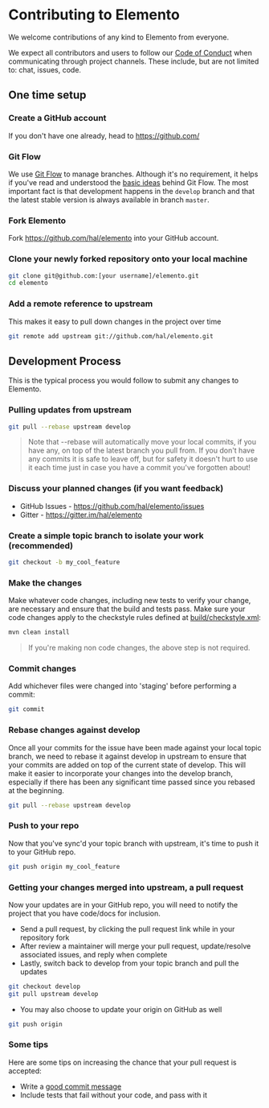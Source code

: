 # Contributing to Elemento

We welcome contributions of any kind to Elemento from everyone.

We expect all contributors and users to follow our [Code of Conduct](CODE_OF_CONDUCT.md) when communicating through project channels. These include, but are not limited to: chat, issues, code.

## One time setup

### Create a GitHub account

If you don't have one already, head to https://github.com/

### Git Flow

We use [Git Flow](https://github.com/nvie/gitflow) to manage branches. Although it's no requirement, it helps if you've read and understood the [basic ideas](http://nvie.com/posts/a-successful-git-branching-model/) behind Git Flow. The most important fact is that development happens in the `develop` branch and that the latest stable version is always available in branch `master`.

### Fork Elemento

Fork https://github.com/hal/elemento into your GitHub account.

### Clone your newly forked repository onto your local machine

```bash
git clone git@github.com:[your username]/elemento.git
cd elemento
```

### Add a remote reference to upstream

This makes it easy to pull down changes in the project over time

```bash
git remote add upstream git://github.com/hal/elemento.git
```

## Development Process

This is the typical process you would follow to submit any changes to Elemento.

### Pulling updates from upstream

```bash
git pull --rebase upstream develop
```

> Note that --rebase will automatically move your local commits, if you have
> any, on top of the latest branch you pull from.
> If you don't have any commits it is safe to leave off, but for safety it
> doesn't hurt to use it each time just in case you have a commit you've
> forgotten about!

### Discuss your planned changes (if you want feedback)

 * GitHub Issues - https://github.com/hal/elemento/issues
 * Gitter - https://gitter.im/hal/elemento

### Create a simple topic branch to isolate your work (recommended)

```bash
git checkout -b my_cool_feature
```

### Make the changes

Make whatever code changes, including new tests to verify your change, are necessary and ensure that the build and tests pass. Make sure your code changes apply to the checkstyle rules defined at [build/checkstyle.xml](build/checkstyle.xml):

```bash
mvn clean install
```

> If you're making non code changes, the above step is not required.

### Commit changes

Add whichever files were changed into 'staging' before performing a commit:

```bash
git commit
```

### Rebase changes against develop

Once all your commits for the issue have been made against your local topic branch, we need to rebase it against develop in upstream to ensure that your commits are added on top of the current state of develop. This will make it easier to incorporate your changes into the develop branch, especially if there has been any significant time passed since you rebased at the beginning.

```bash
git pull --rebase upstream develop
```

### Push to your repo

Now that you've sync'd your topic branch with upstream, it's time to push it to your GitHub repo.

```bash
git push origin my_cool_feature
```

### Getting your changes merged into upstream, a pull request

Now your updates are in your GitHub repo, you will need to notify the project that you have code/docs for inclusion.

 * Send a pull request, by clicking the pull request link while in your repository fork
 * After review a maintainer will merge your pull request, update/resolve associated issues, and reply when complete
 * Lastly, switch back to develop from your topic branch and pull the updates

```bash
git checkout develop
git pull upstream develop
```

 * You may also choose to update your origin on GitHub as well

```bash
git push origin
```

### Some tips

Here are some tips on increasing the chance that your pull request is accepted:

 * Write a [good commit message](http://tbaggery.com/2008/04/19/a-note-about-git-commit-messages.html)
 * Include tests that fail without your code, and pass with it

